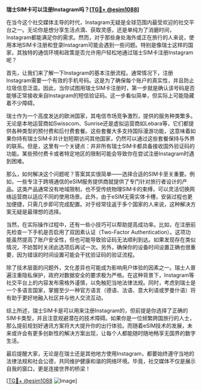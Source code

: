 **瑞士SIM卡可以注册Instagram吗？[[TG💪+ @esim1088](https://t.me/s/esim1088)]**

在当今这个社交媒体主导的时代，Instagram无疑是全球范围内最受欢迎的社交平台之一。无论你是想分享生活点滴、获取灵感，还是单纯为了消磨时间，Instagram都能满足你的需求。然而，对于那些身处海外或正在旅行的人来说，使用本地SIM卡注册和登录Instagram可能会遇到一些问题。特别是像瑞士这样的国家，其独特的通信环境和政策是否允许用户轻松地通过瑞士SIM卡注册Instagram呢？

首先，让我们来了解一下Instagram的基本注册流程。通常情况下，注册Instagram需要一个有效的手机号码。这是为了确保每个账户的真实性，并且防止垃圾信息泛滥。因此，当你试图用瑞士SIM卡注册时，第一步就是确认该号码是否能够正常接收来自Instagram的短信验证码。这一步看似简单，但实际上可能隐藏着不少障碍。

瑞士作为一个高度发达的欧洲国家，其电信市场竞争激烈，提供的服务种类繁多。无论是本地运营商如Swisscom、Sunrise还是虚拟运营商如Lebara等，它们都提供各种类型的预付费和后付费套餐。这些套餐大多支持国际漫游功能，这意味着如果你持有瑞士SIM卡并计划短期访问其他国家，仍然可以通过这些套餐保持与外界的联系。但是，这里有一个关键点：并非所有瑞士SIM卡都具备接收国外验证码的功能。某些预付费卡或者特定地区的限制可能会导致你在尝试注册Instagram时遇到困难。

那么，如何解决这个问题呢？答案其实很简单——选择合适的SIM卡至关重要。例如，一些专注于跨境通信的eSIM服务提供商就提供了专门针对旅行者设计的产品。这类产品通常没有地域限制，也不受传统物理SIM卡的束缚，可以灵活切换网络运营商以适应不同的使用场景。此外，由于eSIM无需实体卡槽，安装过程也更加便捷，只需几步即可完成配置。对于经常往返于多个国家的人来说，这种解决方案无疑是最理想的选择。

当然，在实际操作过程中，还有一些小技巧可以帮助提高成功率。比如，在注册前先检查一下手机是否启用了双因素认证（Two-Factor Authentication）。这项功能虽然提高了账户安全性，但也可能导致验证码无法顺利到达。如果发现存在类似情况，不妨暂时关闭此选项后再试一次。另外，确保你的设备时间设置正确也很重要，因为错误的时间设置可能会干扰验证码的验证流程。

除了技术层面的问题外，文化差异也可能成为影响用户体验的因素之一。瑞士人普遍注重隐私保护，政府对数据安全的要求极为严格。在这种背景下，Instagram等社交平台上的内容发布需格外谨慎，以免触犯当地法律法规。同时，考虑到瑞士是一个多语言国家，掌握至少一种官方语言（德语、法语、意大利语或罗曼什语）将有助于更好地融入社区并与他人交流互动。

综上所述，瑞士SIM卡是可以用来注册Instagram的，但前提是你选择了正确的SIM卡类型，并且注意规避潜在的技术障碍。如果你是一位频繁跨国旅行的人士，那么提前规划好通讯方案将大大提升你的出行体验。而随着eSIM技术的发展，未来或许会有更多创新性的解决方案出现，让每个人都能随时随地畅享无国界的数字生活。

最后提醒大家，无论是在瑞士还是其他地方使用Instagram，都要始终遵守当地的法律法规和社会公德，共同维护健康和谐的网络环境。毕竟，社交媒体不仅是展示自我的窗口，更是连接世界的桥梁！

[[TG💪+ @esim1088](https://t.me/s/esim1088) ![Image](https://i.postimg.cc/4NQfJmqS/Snipaste-2025-05-13-00-14-12.png)]